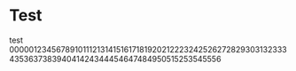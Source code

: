 # Test
test
000001234567891011121314151617181920212223242526272829303132333435363738394041424344454647484950515253545556